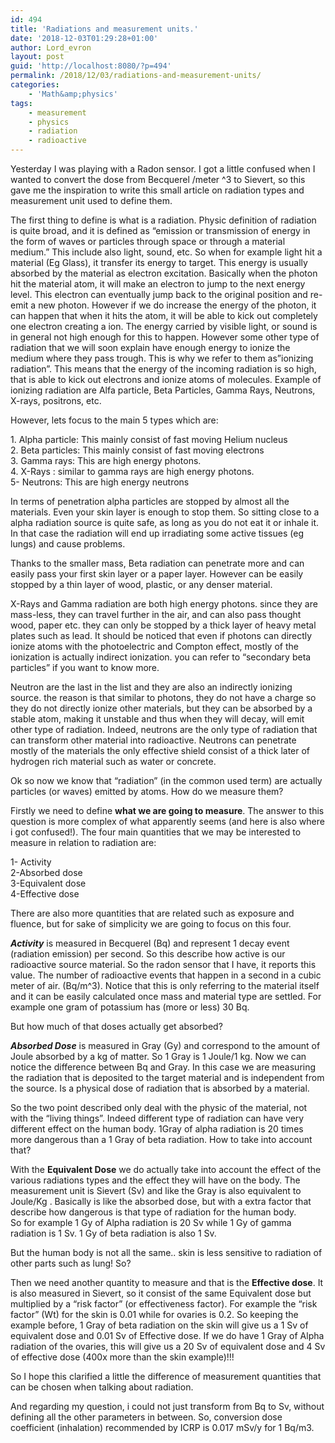 ```yaml
---
id: 494
title: 'Radiations and measurement units.'
date: '2018-12-03T01:29:28+01:00'
author: Lord_evron
layout: post
guid: 'http://localhost:8080/?p=494'
permalink: /2018/12/03/radiations-and-measurement-units/
categories:
    - 'Math&amp;physics'
tags:
    - measurement
    - physics
    - radiation
    - radioactive
---
```


Yesterday I was playing with a Radon sensor. I got a little confused when I wanted to convert the dose from Becquerel /meter ^3 to Sievert, so this gave me the inspiration to write this small article on radiation types and measurement unit used to define them.

The first thing to define is what is a radiation. Physic definition of radiation is quite broad, and it is defined as “emission or transmission of energy in the form of waves or particles through space or through a material medium.” This include also light, sound, etc. So when for example light hit a material (Eg Glass), it transfer its energy to target. This energy is usually absorbed by the material as electron excitation. Basically when the photon hit the material atom, it will make an electron to jump to the next energy level. This electron can eventually jump back to the original position and re-emit a new photon. However if we do increase the energy of the photon, it can happen that when it hits the atom, it will be able to kick out completely one electron creating a ion. The energy carried by visible light, or sound is in general not high enough for this to happen. However some other type of radiation that we will soon explain have enough energy to ionize the medium where they pass trough. This is why we refer to them as”ionizing radiation”. This means that the energy of the incoming radiation is so high, that is able to kick out electrons and ionize atoms of molecules. Example of ionizing radiation are Alfa particle, Beta Particles, Gamma Rays, Neutrons, X-rays, positrons, etc.

However, lets focus to the main 5 types which are:

1\. Alpha particle: This mainly consist of fast moving Helium nucleus  
2\. Beta particles: This mainly consist of fast moving electrons  
3\. Gamma rays: This are high energy photons.  
4\. X-Rays : similar to gamma rays are high energy photons.  
5- Neutrons: This are high energy neutrons

In terms of penetration alpha particles are stopped by almost all the materials. Even your skin layer is enough to stop them. So sitting close to a alpha radiation source is quite safe, as long as you do not eat it or inhale it. In that case the radiation will end up irradiating some active tissues (eg lungs) and cause problems.

Thanks to the smaller mass, Beta radiation can penetrate more and can easily pass your first skin layer or a paper layer. However can be easily stopped by a thin layer of wood, plastic, or any denser material.

X-Rays and Gamma radiation are both high energy photons. since they are mass-less, they can travel further in the air, and can also pass thought wood, paper etc. they can only be stopped by a thick layer of heavy metal plates such as lead. It should be noticed that even if photons can directly ionize atoms with the photoelectric and Compton effect, mostly of the ionization is actually indirect ionization. you can refer to “secondary beta particles” if you want to know more.

Neutron are the last in the list and they are also an indirectly ionizing source. the reason is that similar to photons, they do not have a charge so they do not directly ionize other materials, but they can be absorbed by a stable atom, making it unstable and thus when they will decay, will emit other type of radiation. Indeed, neutrons are the only type of radiation that can transform other material into radioactive. Neutrons can penetrate mostly of the materials the only effective shield consist of a thick later of hydrogen rich material such as water or concrete.

Ok so now we know that “radiation” (in the common used term) are actually particles (or waves) emitted by atoms. How do we measure them?

Firstly we need to define **what we are going to measure**. The answer to this question is more complex of what apparently seems (and here is also where i got confused!). The four main quantities that we may be interested to measure in relation to radiation are:

1- Activity  
2-Absorbed dose  
3-Equivalent dose  
4-Effective dose

There are also more quantities that are related such as exposure and fluence, but for sake of simplicity we are going to focus on this four.

***Activity*** is measured in Becquerel (Bq) and represent 1 decay event (radiation emission) per second. So this describe how active is our radioactive source material. So the radon sensor that I have, it reports this value. The number of radioactive events that happen in a second in a cubic meter of air. (Bq/m^3). Notice that this is only referring to the material itself and it can be easily calculated once mass and material type are settled. For example one gram of potassium has (more or less) 30 Bq.

But how much of that doses actually get absorbed?

***Absorbed Dose*** is measured in Gray (Gy) and correspond to the amount of Joule absorbed by a kg of matter. So 1 Gray is 1 Joule/1 kg. Now we can notice the difference between Bq and Gray. In this case we are measuring the radiation that is deposited to the target material and is independent from the source. Is a physical dose of radiation that is absorbed by a material.

So the two point described only deal with the physic of the material, not with the “living things”. Indeed different type of radiation can have very different effect on the human body. 1Gray of alpha radiation is 20 times more dangerous than a 1 Gray of beta radiation. How to take into account that?

With the **Equivalent Dose** we do actually take into account the effect of the various radiations types and the effect they will have on the body. The measurement unit is Sievert (Sv) and like the Gray is also equivalent to Joule/Kg . Basically is like the absorbed dose, but with a extra factor that describe how dangerous is that type of radiation for the human body.  
So for example 1 Gy of Alpha radiation is 20 Sv while 1 Gy of gamma radiation is 1 Sv. 1 Gy of beta radiation is also 1 Sv.

But the human body is not all the same.. skin is less sensitive to radiation of other parts such as lung! So?

Then we need another quantity to measure and that is the **Effective dose**. It is also measured in Sievert, so it consist of the same Equivalent dose but multiplied by a “risk factor” (or effectiveness factor). For example the “risk factor” (Wt) for the skin is 0.01 while for ovaries is 0.2. So keeping the example before, 1 Gray of beta radiation on the skin will give us a 1 Sv of equivalent dose and 0.01 Sv of Effective dose. If we do have 1 Gray of Alpha radiation of the ovaries, this will give us a 20 Sv of equivalent dose and 4 Sv of effective dose (400x more than the skin example)!!!

So I hope this clarified a little the difference of measurement quantities that can be chosen when talking about radiation.

And regarding my question, i could not just transform from Bq to Sv, without defining all the other parameters in between. So, conversion dose coefficient (inhalation) recommended by ICRP is 0.017 mSv/y for 1 Bq/m3.